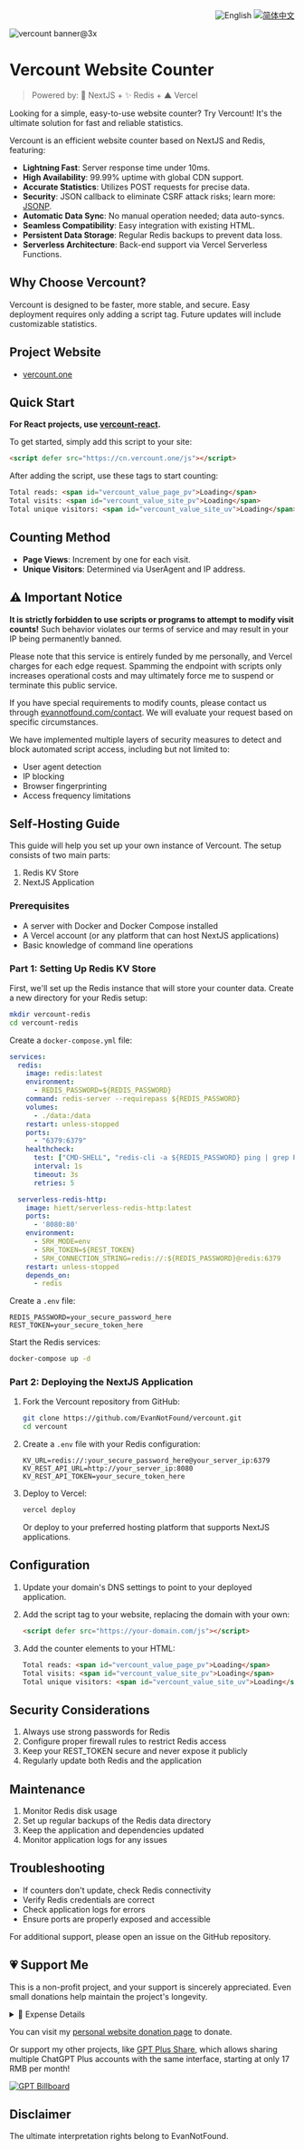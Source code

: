 <div align="right">
  <img src="https://img.shields.io/badge/-English-4A628A?style=for-the-badge" alt="English" />
  <a title="zh-CN" href="README.md">  <img src="https://img.shields.io/badge/-%E7%AE%80%E4%BD%93%E4%B8%AD%E6%96%87-545759?style=for-the-badge" alt="简体中文"></a>
</div>

![vercount banner@3x](https://github.com/user-attachments/assets/e41667c9-f5f3-426f-b9f0-ece87d404840)

# Vercount Website Counter

> Powered by: 🚀 NextJS + ✨ Redis + ▲ Vercel

Looking for a simple, easy-to-use website counter? Try Vercount! It's the ultimate solution for fast and reliable statistics.

Vercount is an efficient website counter based on NextJS and Redis, featuring:

- **Lightning Fast**: Server response time under 10ms.
- **High Availability**: 99.99% uptime with global CDN support.
- **Accurate Statistics**: Utilizes POST requests for precise data.
- **Security**: JSON callback to eliminate CSRF attack risks; learn more: [JSONP](https://en.wikipedia.org/wiki/JSONP).
- **Automatic Data Sync**: No manual operation needed; data auto-syncs.
- **Seamless Compatibility**: Easy integration with existing HTML.
- **Persistent Data Storage**: Regular Redis backups to prevent data loss.
- **Serverless Architecture**: Back-end support via Vercel Serverless Functions.

## Why Choose Vercount?

Vercount is designed to be faster, more stable, and secure. Easy deployment requires only adding a script tag. Future updates will include customizable statistics.

## Project Website

- [vercount.one](https://vercount.one)

## Quick Start

**For React projects, use [vercount-react](https://github.com/EvanNotFound/vercount-react).**

To get started, simply add this script to your site:

```html
<script defer src="https://cn.vercount.one/js"></script>
```

After adding the script, use these tags to start counting:

```html
Total reads: <span id="vercount_value_page_pv">Loading</span>
Total visits: <span id="vercount_value_site_pv">Loading</span>
Total unique visitors: <span id="vercount_value_site_uv">Loading</span>
```

## Counting Method

- **Page Views**: Increment by one for each visit.
- **Unique Visitors**: Determined via UserAgent and IP address.

## ⚠️ Important Notice

**It is strictly forbidden to use scripts or programs to attempt to modify visit counts!** Such behavior violates our terms of service and may result in your IP being permanently banned.

Please note that this service is entirely funded by me personally, and Vercel charges for each edge request. Spamming the endpoint with scripts only increases operational costs and may ultimately force me to suspend or terminate this public service.

If you have special requirements to modify counts, please contact us through [evannotfound.com/contact](https://evannotfound.com/contact). We will evaluate your request based on specific circumstances.

We have implemented multiple layers of security measures to detect and block automated script access, including but not limited to:
- User agent detection
- IP blocking
- Browser fingerprinting
- Access frequency limitations

## Self-Hosting Guide

This guide will help you set up your own instance of Vercount. The setup consists of two main parts:
1. Redis KV Store
2. NextJS Application

### Prerequisites

- A server with Docker and Docker Compose installed
- A Vercel account (or any platform that can host NextJS applications)
- Basic knowledge of command line operations

### Part 1: Setting Up Redis KV Store

First, we'll set up the Redis instance that will store your counter data. Create a new directory for your Redis setup:

```bash
mkdir vercount-redis
cd vercount-redis
```

Create a `docker-compose.yml` file:

```yaml
services:
  redis:
    image: redis:latest
    environment:
      - REDIS_PASSWORD=${REDIS_PASSWORD}
    command: redis-server --requirepass ${REDIS_PASSWORD}
    volumes:
      - ./data:/data
    restart: unless-stopped
    ports:
      - "6379:6379"
    healthcheck:
      test: ["CMD-SHELL", "redis-cli -a ${REDIS_PASSWORD} ping | grep PONG"]
      interval: 1s
      timeout: 3s
      retries: 5

  serverless-redis-http:
    image: hiett/serverless-redis-http:latest
    ports:
      - '8080:80'
    environment:
      - SRH_MODE=env
      - SRH_TOKEN=${REST_TOKEN}
      - SRH_CONNECTION_STRING=redis://:${REDIS_PASSWORD}@redis:6379
    restart: unless-stopped
    depends_on:
      - redis
```

Create a `.env` file:

```env
REDIS_PASSWORD=your_secure_password_here
REST_TOKEN=your_secure_token_here
```

Start the Redis services:

```bash
docker-compose up -d
```

### Part 2: Deploying the NextJS Application

1. Fork the Vercount repository from GitHub:
   ```bash
   git clone https://github.com/EvanNotFound/vercount.git
   cd vercount
   ```

2. Create a `.env` file with your Redis configuration:
   ```env
   KV_URL=redis://:your_secure_password_here@your_server_ip:6379
   KV_REST_API_URL=http://your_server_ip:8080
   KV_REST_API_TOKEN=your_secure_token_here
   ```

3. Deploy to Vercel:
   ```bash
   vercel deploy
   ```

   Or deploy to your preferred hosting platform that supports NextJS applications.

## Configuration

1. Update your domain's DNS settings to point to your deployed application.

2. Add the script tag to your website, replacing the domain with your own:
   ```html
   <script defer src="https://your-domain.com/js"></script>
   ```

3. Add the counter elements to your HTML:
   ```html
   Total reads: <span id="vercount_value_page_pv">Loading</span>
   Total visits: <span id="vercount_value_site_pv">Loading</span>
   Total unique visitors: <span id="vercount_value_site_uv">Loading</span>
   ```

## Security Considerations

1. Always use strong passwords for Redis
2. Configure proper firewall rules to restrict Redis access
3. Keep your REST_TOKEN secure and never expose it publicly
4. Regularly update both Redis and the application

## Maintenance

1. Monitor Redis disk usage
2. Set up regular backups of the Redis data directory
3. Keep the application and dependencies updated
4. Monitor application logs for any issues

## Troubleshooting

- If counters don't update, check Redis connectivity
- Verify Redis credentials are correct
- Check application logs for errors
- Ensure ports are properly exposed and accessible

For additional support, please open an issue on the GitHub repository.

## 💗 Support Me

This is a non-profit project, and your support is sincerely appreciated. Even small donations help maintain the project's longevity.

<details><summary>📝 Expense Details</summary>
I cover the operation costs personally, including Vercel fees and database server costs. Monthly and annual expenses are as follows:

Monthly expenses:
- Vercel Pro subscription: $20 USD
- Vercel Function Invocations: $1 USD
- Edge Middleware Invocations: $1 USD
- Total: approx. ¥154 CNY

Annual expenses:
- Database server fees: $40 USD
- Domain fees: $15 USD
- Total: approx. ¥390 CNY

I hope for your support as the project grows.
</details>

You can visit my [personal website donation page](https://evannotfound.com/sponsor) to donate.

Or support my other projects, like [GPT Plus Share](https://gpt.oknice.ca), which allows sharing multiple ChatGPT Plus accounts with the same interface, starting at only 17 RMB per month!

[![GPT Billboard](https://github.com/EvanNotFound/hexo-theme-redefine/assets/68590232/55346629-cd54-45a4-9b31-3f979750b0c0)](https://gpt.oknice.ca)

## Disclaimer

The ultimate interpretation rights belong to EvanNotFound.